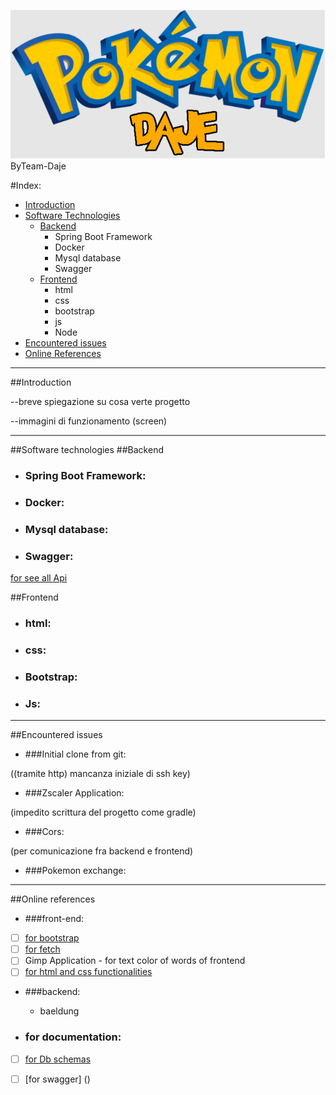 ![](image/logo.png)
ByTeam-Daje

#Index:
- [Introduction](#Introduction)
- [Software Technologies](#Software-Technologies)
  - [Backend](#Backend)
      - Spring Boot Framework
      - Docker
      - Mysql database
      - Swagger
  - [Frontend](#Frontend)
    - html
    - css
    - bootstrap
    - js
    - Node
- [Encountered issues](#Encountered-issues)
- [Online References](#Online-references)

***

##<a name="Introduction">Introduction</a>

--breve spiegazione su cosa verte progetto

--immagini di funzionamento (screen)

***

##<a name="Software-Technologies">Software technologies</a>
##<a name="Backend">Backend</a>

- ### Spring Boot Framework:

- ### Docker:

- ### Mysql database:

- ### Swagger:
[for see all Api](http://localhost:8080/swagger-ui/index.html)



##<a name="FrontEnd">Frontend</a>

- ### html:
- ### css:
- ### Bootstrap:
- ### Js:

***

##<a name="encountered-issues">Encountered issues</a>

- ###Initial clone from git: 

((tramite http) mancanza iniziale di ssh key)

- ###Zscaler Application: 

(impedito scrittura del progetto come gradle)

- ###Cors:

(per comunicazione fra backend e frontend)

- ###Pokemon exchange:

***

##<a name="Online-references">Online references</a>

- ###front-end:
- [ ] [for bootstrap](https://getbootstrap.com/docs/5.3/getting-started/introduction/)
- [ ] [for fetch](https://www.html.it/pag/66525/fetch-api/)
- [ ] Gimp Application - for text color of words of frontend 
- [ ] [for html and css functionalities](https://www.w3schools.com/)

- ###backend:

  - baeldung
  

- ### for documentation:
- [ ] [for Db schemas](https://app.diagrams.net/)
- [ ] [for swagger] ()




